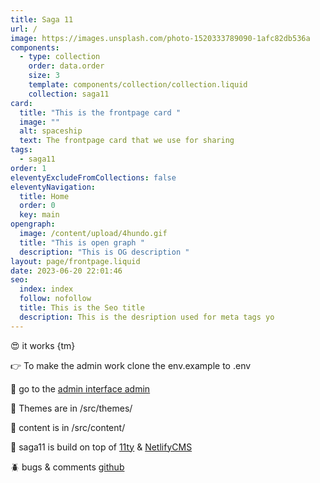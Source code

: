 ```yaml
---
title: Saga 11
url: /
image: https://images.unsplash.com/photo-1520333789090-1afc82db536a
components:
  - type: collection
    order: data.order
    size: 3
    template: components/collection/collection.liquid
    collection: saga11
card:
  title: "This is the frontpage card "
  image: ""
  alt: spaceship
  text: The frontpage card that we use for sharing
tags:
  - saga11
order: 1
eleventyExcludeFromCollections: false
eleventyNavigation:
  title: Home
  order: 0
  key: main
opengraph:
  image: /content/upload/4hundo.gif
  title: "This is open graph "
  description: "This is OG description "
layout: page/frontpage.liquid
date: 2023-06-20 22:01:46
seo:
  index: index
  follow: nofollow
  title: This is the Seo title
  description: This is the desription used for meta tags yo
---
```

😍 it works {tm}

👉 To make the admin work clone the env.example to .env

🤖 go to the [admin interface admin](/admin)

💅 Themes are in /src/themes/

📜 content is in /src/content/

🎈 saga11 is build on top of [11ty](https://11ty.dev) & [NetlifyCMS](https://netlifycms.com)

🪲 bugs & comments [github](https://github.com/mortendk/saga11)
